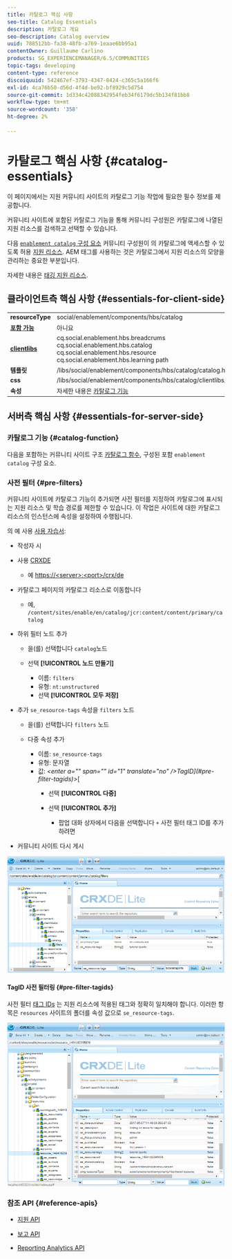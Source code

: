 ```yaml
---
title: 카탈로그 핵심 사항
seo-title: Catalog Essentials
description: 카탈로그 개요
seo-description: Catalog overview
uuid: 788512bb-fa38-48fb-a769-1eaae6bb95a1
contentOwner: Guillaume Carlino
products: SG_EXPERIENCEMANAGER/6.5/COMMUNITIES
topic-tags: developing
content-type: reference
discoiquuid: 542467ef-3793-4347-8424-c365c5a166f6
exl-id: 4ca76b50-d56d-4f4d-be92-bf8929c5d754
source-git-commit: 1d334c42088342954feb34f6179dc5b134f81bb8
workflow-type: tm+mt
source-wordcount: '358'
ht-degree: 2%

---
```


# 카탈로그 핵심 사항 {#catalog-essentials}

이 페이지에서는 지원 커뮤니티 사이트의 카탈로그 기능 작업에 필요한 필수 정보를 제공합니다.

커뮤니티 사이트에 포함된 카탈로그 기능을 통해 커뮤니티 구성원은 카탈로그에 나열된 지원 리소스를 검색하고 선택할 수 있습니다.

다음 [ `enablement catalog` 구성 요소](catalog.md) 커뮤니티 구성원이 의 카탈로그에 액세스할 수 있도록 허용 [지원 리소스](resources.md). AEM 태그를 사용하는 것은 카탈로그에서 지원 리소스의 모양을 관리하는 중요한 부분입니다.

자세한 내용은 [태깅 지원 리소스](tag-resources.md).

## 클라이언트측 핵심 사항 {#essentials-for-client-side}

<table>
 <tbody>
  <tr>
   <td> <strong>resourceType</strong></td>
   <td>social/enablement/components/hbs/catalog</td>
  </tr>
  <tr>
   <td> <a href="scf.md#add-or-include-a-communities-component"><strong>포함 가능</strong></a></td>
   <td>아니요</td>
  </tr>
  <tr>
   <td> <a href="clientlibs.md"><strong>clientlibs</strong></a></td>
   <td>cq.social.enablement.hbs.breadcrums<br /> cq.social.enablement.hbs.catalog<br /> cq.social.enablement.hbs.resource<br /> cq.social.enablement.hbs.learning path</td>
  </tr>
  <tr>
   <td> <strong>템플릿</strong></td>
   <td> /libs/social/enablement/components/hbs/catalog/catalog.hbs<br /> </td>
  </tr>
  <tr>
   <td> <strong>css</strong></td>
   <td> /libs/social/enablement/components/hbs/catalog/clientlibs/catalog.css</td>
  </tr>
  <tr>
   <td><strong> 속성</strong></td>
   <td>자세한 내용은 <a href="catalog.md">카탈로그 기능</a></td>
  </tr>
 </tbody>
</table>

## 서버측 핵심 사항 {#essentials-for-server-side}

### 카탈로그 기능 {#catalog-function}

다음을 포함하는 커뮤니티 사이트 구조 [카탈로그 함수](functions.md#catalog-function), 구성된 포함 `enablement catalog` 구성 요소.

### 사전 필터 {#pre-filters}

커뮤니티 사이트에 카탈로그 기능이 추가되면 사전 필터를 지정하여 카탈로그에 표시되는 지원 리소스 및 학습 경로를 제한할 수 있습니다. 이 작업은 사이트에 대한 카탈로그 리소스의 인스턴스에 속성을 설정하여 수행됩니다.

의 예 사용 [사용 자습서](getting-started-enablement.md):

* 작성자 시
* 사용 [CRXDE](../../help/sites-developing/developing-with-crxde-lite.md)

   * 예 [https://&lt;server>:&lt;port>/crx/de](http://localhost:4502/crx/de)

* 카탈로그 페이지의 카탈로그 리소스로 이동합니다

   * 예, `/content/sites/enable/en/catalog/jcr:content/content/primary/catalog`

* 하위 필터 노드 추가

   * 을(를) 선택합니다 `catalog`노드
   * 선택 **[!UICONTROL 노드 만들기]**

      * 이름: `filters`
      * 유형: `nt:unstructured`
      * 선택 **[!UICONTROL 모두 저장]**

* 추가 `se_resource-tags` 속성을 `filters` 노드

   * 을(를) 선택합니다 `filters` 노드
   * 다중 속성 추가

      * 이름: `se_resource-tags`
      * 유형: 문자열
      * 값: *&lt;enter a=&quot;&quot; span=&quot;&quot; id=&quot;1&quot; translate=&quot;no&quot; />TagID](#pre-filter-tagids)>*[
         * 선택 **[!UICONTROL 다중]**
         * 선택 **[!UICONTROL 추가]**

            * 팝업 대화 상자에서 다음을 선택합니다 `+` 사전 필터 태그 ID를 추가하려면

* 커뮤니티 사이트 다시 게시

![configure-catalog](assets/configure-catalog.png)

#### TagID 사전 필터링 {#pre-filter-tagids}

사전 필터 [태그 IDs](../../help/sites-developing/framework.md#tagid) 는 지원 리소스에 적용된 태그와 정확히 일치해야 합니다. 이러한 항목은 `resources` 사이트의 폴더를 속성 값으로 `se_resource-tags`.

![configure-filters](assets/configure-catalog1.png)

### 참조 API {#reference-apis}

* [지원 API](https://helpx.adobe.com/experience-manager/6-5/sites/developing/using/reference-materials/javadoc/com/adobe/cq/social/enablement/reporting/model/api/package-summary.html)

* [보고 API](https://helpx.adobe.com/experience-manager/6-5/sites/developing/using/reference-materials/javadoc/com/adobe/cq/social/reporting/dv/api/package-summary.html)

* [Reporting Analytics API](https://helpx.adobe.com/experience-manager/6-5/sites/developing/using/reference-materials/javadoc/com/adobe/cq/social/reporting/dv/model/api/package-summary.html)
